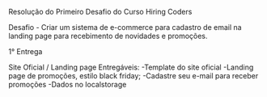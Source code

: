 Resolução do Primeiro Desafio do Curso Hiring Coders

Desafio - Criar um sistema de e-commerce para cadastro de email na landing page para recebimento de novidades e promoções.

1° Entrega

Site Oficial / Landing page
Entregáveis: 
-Template do site oficial 
-Landing page de promoções, estilo black friday; 
-Cadastre seu e-mail para receber promoções 
-Dados no localstorage
